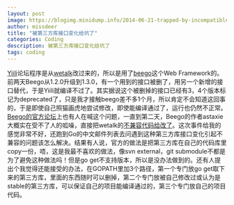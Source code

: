```yaml
---
layout: post
image: https://blogimg.minidump.info/2014-06-21-trapped-by-incompatible-interface-3rdparty-libraries.md
author: missdeer
title: "被第三方库接口变化给坑了"
categories: Coding
description: 被第三方库接口变化给坑了
tags: coding
---
```

[Yiili](http://yii.li)论坛程序是从[wetalk](https://github.com/beego/wetalk)改过来的，所以是用了[beego](https://github.com/astaxie/beego)这个Web Framework的。前两天Beego从1.2.0升级到1.3.0，有一个用到的接口被删了，用另一个新增的接口替代，于是Yiili就编译不过了。其实据说这个被删掉的接口已经有3，4个版本标记为deprecated了，只是我才接触beego差不多1个月，所以肯定不会知道这回事的，于是即使自己照猫画虎地尝试修改，即使能编译通过了，运行也仍然不正常。[Beego的官方论坛](http://bbs.go-china.org)上也有人在喊这个问题，一直到第二天，Beego的作者astaxie大概实在受不了人的呱噪，直接把wetalk的[不兼容代码给改了](https://github.com/beego/wetalk/commit/5f90e2a1a4c49d9d95b2361e954d959e7e68a310)。这次事件给我的感觉非常不好，还跑到Go的中文邮件列表去问遇到这种第三方库接口变化引起不兼容的问题该怎么解决。结果有人说，官方的做法是把第三方库在自己的代码库里copy一份，唔，这是我最不喜欢的做法，像svn external，git submodule不都是为了避免这种做法吗！但是go get不支持版本，所以是没办法做到的。还有人提出个我觉得还能接受的办法，在GOPATH里加3个路径，第一个专门放go get取下来的第三方库，里面的东西随时可以删掉，第二个专门放被自己修改过或认为是stable的第三方库，可以保证自己的项目能编译通过的，第三个专门放自己的项目代码。


